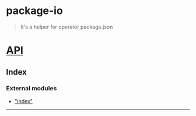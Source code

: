 
package-io
==========

> It's a helper for operator package.json

[API](doc/modules/_index_.md)
=============================

## Index

### External modules

* ["index"](modules/_index_.md)

---

